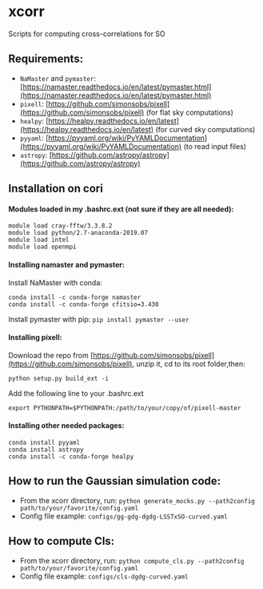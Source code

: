 # xcorr
Scripts for computing cross-correlations for SO

## Requirements:

* `NaMaster` and `pymaster`: [https://namaster.readthedocs.io/en/latest/pymaster.html](https://namaster.readthedocs.io/en/latest/pymaster.html)
* `pixell`: [https://github.com/simonsobs/pixell](https://github.com/simonsobs/pixell) (for flat sky computations)
* `healpy`: [https://healpy.readthedocs.io/en/latest](https://healpy.readthedocs.io/en/latest) (for curved sky computations)
* `pyyaml`: [https://pyyaml.org/wiki/PyYAMLDocumentation](https://pyyaml.org/wiki/PyYAMLDocumentation) (to read input files)
* `astropy`: [https://github.com/astropy/astropy](https://github.com/astropy/astropy)

## Installation on cori

#### Modules loaded in my .bashrc.ext (not sure if they are all needed):
```
module load cray-fftw/3.3.8.2
module load python/2.7-anaconda-2019.07
module load intel
module load openmpi
```

#### Installing namaster and pymaster:
Install NaMaster with conda:
```
conda install -c conda-forge namaster
conda install -c conda-forge cfitsio=3.430
```

Install pymaster with pip:
`pip install pymaster --user`


#### Installing pixell:
Download the repo from [https://github.com/simonsobs/pixell](https://github.com/simonsobs/pixell),
unzip it,
cd to its root folder,then:
```
python setup.py build_ext -i
```
Add the following line to your .bashrc.ext
```
export PYTHONPATH=$PYTHONPATH:/path/to/your/copy/of/pixell-master
```

#### Installing other needed packages:
```
conda install pyyaml
conda install astropy
conda install -c conda-forge healpy
```

## How to run the Gaussian simulation code:

* From the xcorr directory, run: `python generate_mocks.py --path2config path/to/your/favorite/config.yaml`
* Config file example: `configs/gg-gdg-dgdg-LSSTxSO-curved.yaml`

## How to compute Cls:

* From the xcorr directory, run: `python compute_cls.py --path2config path/to/your/favorite/config.yaml`
* Config file example: `configs/cls-dgdg-curved.yaml`
